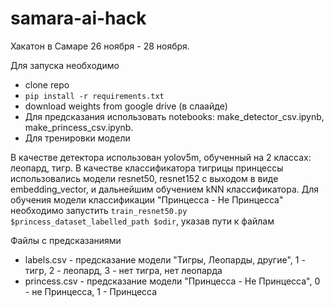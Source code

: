 # samara-ai-hack
Хакатон в Самаре 26 ноября - 28 ноября.

Для запуска необходимо
- clone repo
- `pip install -r requirements.txt`
- download weights from google drive (в слаайде)
- Для предсказания использовать notebooks: make_detector_csv.ipynb, make_princess_csv.ipynb.
- Для тренировки модели

В качестве детектора использован yolov5m, обученный на 2 классах: леопард, тигр.
В качестве классификатора тигрицы принцессы использовались модели resnet50, resnet152 с выходом в виде embedding_vector, и дальнейшим обучением kNN классификатора.
Для обучения модели классификации "Принцесса - Не Принцесса" необходимо запустить
`train_resnet50.py $princess_dataset_labelled_path $odir`, указав пути к файлам

Файлы с предсказаниями
- labels.csv - предсказание модели "Тигры, Леопарды, другие", 1 - тигр, 2 - леопард, 3 - нет тигра, нет леопарда
- princess.csv - предсказание модели "Принцесса - Не Принцесса", 0 - не Принцесса, 1 - Принцесса
